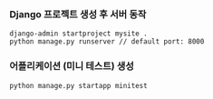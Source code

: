 ### Django 프로젝트 생성 후 서버 동작
```
django-admin startproject mysite .
python manage.py runserver // default port: 8000
```

### 어플리케이션 (미니 테스트) 생성
```
python manage.py startapp minitest
```